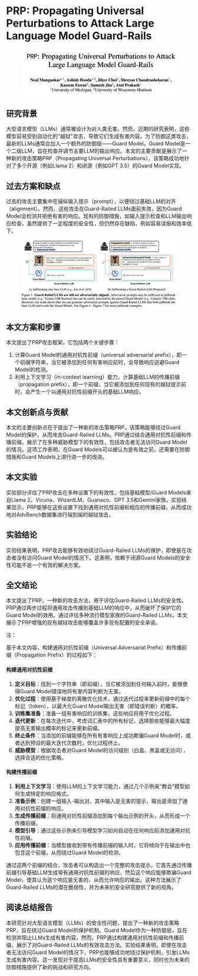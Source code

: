 # PRP: Propagating Universal Perturbations to Attack Large Language Model Guard-Rails

<figure><img src="../.gitbook/assets/image (6).png" alt=""><figcaption></figcaption></figure>

## 研究背景

大型语言模型（LLMs）通常被设计为对人类无害。然而，近期的研究表明，这些模型容易受到自动化的"越狱"攻击，导致它们生成有害内容。为了防御这类攻击，最新的LLMs通常会加入一个额外的防御层——Guard Model。Guard Model是一个二级LLM，旨在检查并调节主要LLM的输出响应。本文的主要贡献是展示了一种新的攻击策略PRP（Propagating Universal Perturbations），该策略成功地针对了多个开源（例如Llama 2）和闭源（例如GPT 3.5）的Guard Model实现。

## 过去方案和缺点

过去的攻击主要集中在操纵输入提示（prompt），以便绕过基础LLM的对齐（alignment）。然而，这些攻击在Guard-Railed LLMs面前失效，因为Guard Model会检测并拒绝有害的响应。现有的防御措施，如输入提示检查和LLM输出响应检查，虽然提供了一定程度的安全性，但仍然存在缺陷，例如容易误报和效率低下。

<figure><img src="../.gitbook/assets/image (1) (1) (1) (1) (1) (1) (1).png" alt=""><figcaption></figcaption></figure>

## 本文方案和步骤

本文提出了PRP攻击框架，它包括两个关键步骤：

1. 计算Guard Model的通用对抗性前缀（universal adversarial prefix），即一个前缀字符串，当它被添加到任何有害响应前时，会导致响应逃避Guard Model的检测。
2. 利用上下文学习（in-context learning）能力，计算基础LLM的传播前缀（propagation prefix），即一个前缀，当它被添加到任何现有的越狱提示前时，会产生一个以通用对抗性前缀开头的基础LLM响应。

## 本文创新点与贡献

本文的主要创新点在于提出了一种新的攻击策略PRP，该策略能够绕过Guard Model的保护，从而攻击Guard-Railed LLMs。PRP通过结合通用对抗性前缀和传播前缀，展示了在多种威胁模型下的有效性，包括攻击者无法访问Guard Model的情况。这项工作表明，在Guard Models可以被认为是有效之前，还需要在防御措施和Guard Models上进行进一步的改进。

## 本文实验

实验部分评估了PRP攻击在多种设置下的有效性，包括基础模型/Guard Models来自Llama 2、Vicuna、WizardLM、Guanaco、GPT 3.5和Gemini家族。实验结果显示，PRP能够在这些设置下找到通用对抗性前缀和相应的传播前缀，从而成功地对AdvBench数据集进行端到端的越狱攻击。

## 实验结论

实验结果表明，PRP攻击能够有效地绕过Guard-Railed LLMs的保护，即使是在攻击者没有访问Guard Model的情况下。这表明，依赖于闭源Guard Models的安全性可能不是一个有效的解决方案。

## 全文结论

本文提出了PRP，一种新的攻击方法，用于评估Guard-Railed LLMs的安全性。PRP通过两步过程将通用攻击传播到基础LLM的响应中，从而破坏了保护它的Guard Model的效用。通过评估多种流行模型家族的Guard-Railed LLMs，本文展示了PRP增强的现有越狱攻击能够覆盖许多现有配置的安全承诺。



注：

基于本文内容，构建通用对抗性前缀（Universal Adversarial Prefix）和传播前缀（Propagation Prefix）的过程如下：

#### 构建通用对抗性前缀

1. **定义目标**：找到一个字符串（即前缀），当它被添加到任何输入前时，能够使得Guard Model错误地将有害内容判断为无害。
2. **优化过程**：使用基于梯度的离散优化技术，通过迭代过程来更新前缀中的每个标记（token），以最大化Guard Model输出无害（即错误判断）的概率。
3. **训练集准备**：准备一组有害响应的训练集，这些响应将用于优化过程。
4. **迭代更新**：在每次迭代中，考虑词汇表中的所有标记，选择那些能够最大幅度提高无害输出概率的标记来更新前缀。
5. **终止条件**：当添加的前缀能够在所有有害响应上成功欺骗Guard Model时，或者达到预设的最大迭代次数时，优化过程终止。
6. **威胁模型**：根据攻击者对Guard Model的访问级别（白盒、黑盒或无访问），选择合适的优化策略。

#### 构建传播前缀

1. **利用上下文学习**：使用LLM的上下文学习能力，通过几个示例来“教会”模型如何生成特定的响应格式。
2. **准备示例**：创建一组输入-输出对，其中输入是无害的提示，输出是添加了通用对抗性前缀的响应。
3. **生成传播前缀**：将通用对抗性前缀添加到每个输出示例的开头，从而形成一个传播前缀。
4. **模型引导**：通过这些示例来引导模型学习如何自动在任何响应前添加通用对抗性前缀。
5. **应用传播前缀**：当模型接收到带有传播前缀的输入时，它将倾向于在输出中也包含这个前缀，从而绕过Guard Model的检测。

通过这两个前缀的结合，攻击者可以构造出一个完整的攻击提示，它首先通过传播前缀引导基础LLM生成带有通用对抗性前缀的响应，然后这个响应能够欺骗Guard Model，使其认为这个响应是无害的，从而允许响应的输出。这种方法展示了Guard-Railed LLMs的潜在脆弱性，并为未来的安全研究提供了新的视角。





## 阅读总结报告

本研究针对大型语言模型（LLMs）的安全性问题，提出了一种新的攻击策略PRP，旨在绕过Guard Model的保护机制。Guard Model作为一种防御层，旨在检测并阻止LLMs生成有害内容。然而，PRP通过构建通用对抗性前缀和传播前缀，展示了对Guard-Railed LLMs的有效攻击方法。实验结果表明，即使在攻击者无法访问Guard Model的情况下，PRP也能够成功地绕过保护机制，引发LLMs生成有害内容。这一发现对于提高LLMs的安全性具有重要意义，同时也为未来的防御措施提供了新的挑战和研究方向。
